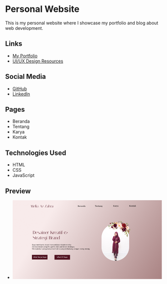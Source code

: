 # Personal Website

This is my personal website where I showcase my portfolio and blog about web development.

## Links

- [My Portfolio](m)
- [UI/UX Design Resources](https://www.figma.com/make/EKYkuWgqvhuZLXqmyOVGDM/Peach-Themed-Website?node-id=0-4&t=GfXoV1xMQduQVw3w-1)

## Social Media

- [GitHub]()
- [LinkedIn](https://id.linkedin.com/in/melia-az-zahra-a20627241)

## Pages

- Beranda
- Tentang
- Karya
- Kontak

## Technologies Used

- HTML
- CSS
- JavaScript

## Preview

- ![Website Preview](/assets/beranda.png)
